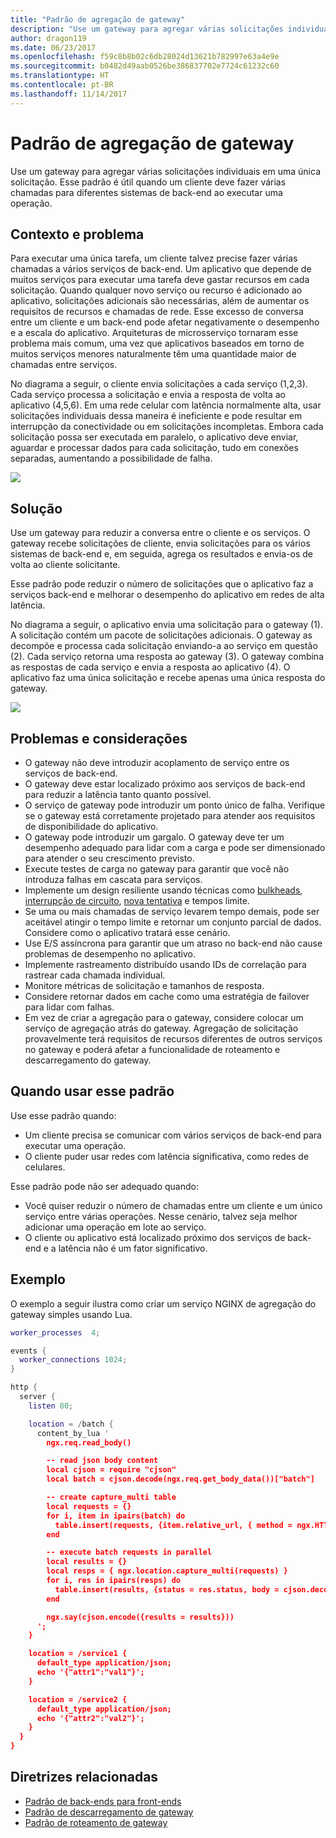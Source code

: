 ```yaml
---
title: "Padrão de agregação de gateway"
description: "Use um gateway para agregar várias solicitações individuais em uma única solicitação."
author: dragon119
ms.date: 06/23/2017
ms.openlocfilehash: f59c8b8b02c6db28024d13621b782997e63a4e9e
ms.sourcegitcommit: b0482d49aab0526be386837702e7724c61232c60
ms.translationtype: HT
ms.contentlocale: pt-BR
ms.lasthandoff: 11/14/2017
---
```

# <a name="gateway-aggregation-pattern"></a>Padrão de agregação de gateway

Use um gateway para agregar várias solicitações individuais em uma única solicitação. Esse padrão é útil quando um cliente deve fazer várias chamadas para diferentes sistemas de back-end ao executar uma operação.

## <a name="context-and-problem"></a>Contexto e problema

Para executar uma única tarefa, um cliente talvez precise fazer várias chamadas a vários serviços de back-end. Um aplicativo que depende de muitos serviços para executar uma tarefa deve gastar recursos em cada solicitação. Quando qualquer novo serviço ou recurso é adicionado ao aplicativo, solicitações adicionais são necessárias, além de aumentar os requisitos de recursos e chamadas de rede. Esse excesso de conversa entre um cliente e um back-end pode afetar negativamente o desempenho e a escala do aplicativo.  Arquiteturas de microsserviço tornaram esse problema mais comum, uma vez que aplicativos baseados em torno de muitos serviços menores naturalmente têm uma quantidade maior de chamadas entre serviços. 

No diagrama a seguir, o cliente envia solicitações a cada serviço (1,2,3). Cada serviço processa a solicitação e envia a resposta de volta ao aplicativo (4,5,6). Em uma rede celular com latência normalmente alta, usar solicitações individuais dessa maneira é ineficiente e pode resultar em interrupção da conectividade ou em solicitações incompletas. Embora cada solicitação possa ser executada em paralelo, o aplicativo deve enviar, aguardar e processar dados para cada solicitação, tudo em conexões separadas, aumentando a possibilidade de falha.

![](./_images/gateway-aggregation-problem.png) 

## <a name="solution"></a>Solução

Use um gateway para reduzir a conversa entre o cliente e os serviços. O gateway recebe solicitações de cliente, envia solicitações para os vários sistemas de back-end e, em seguida, agrega os resultados e envia-os de volta ao cliente solicitante.

Esse padrão pode reduzir o número de solicitações que o aplicativo faz a serviços back-end e melhorar o desempenho do aplicativo em redes de alta latência.

No diagrama a seguir, o aplicativo envia uma solicitação para o gateway (1). A solicitação contém um pacote de solicitações adicionais. O gateway as decompõe e processa cada solicitação enviando-a ao serviço em questão (2). Cada serviço retorna uma resposta ao gateway (3). O gateway combina as respostas de cada serviço e envia a resposta ao aplicativo (4). O aplicativo faz uma única solicitação e recebe apenas uma única resposta do gateway.

![](./_images/gateway-aggregation.png)

## <a name="issues-and-considerations"></a>Problemas e considerações

- O gateway não deve introduzir acoplamento de serviço entre os serviços de back-end.
- O gateway deve estar localizado próximo aos serviços de back-end para reduzir a latência tanto quanto possível.
- O serviço de gateway pode introduzir um ponto único de falha. Verifique se o gateway está corretamente projetado para atender aos requisitos de disponibilidade do aplicativo.
- O gateway pode introduzir um gargalo. O gateway deve ter um desempenho adequado para lidar com a carga e pode ser dimensionado para atender o seu crescimento previsto.
- Execute testes de carga no gateway para garantir que você não introduza falhas em cascata para serviços.
- Implemente um design resiliente usando técnicas como [bulkheads][bulkhead], [interrupção de circuito][circuit-breaker], [nova tentativa][retry] e tempos limite.
- Se uma ou mais chamadas de serviço levarem tempo demais, pode ser aceitável atingir o tempo limite e retornar um conjunto parcial de dados. Considere como o aplicativo tratará esse cenário.
- Use E/S assíncrona para garantir que um atraso no back-end não cause problemas de desempenho no aplicativo.
- Implemente rastreamento distribuído usando IDs de correlação para rastrear cada chamada individual.
- Monitore métricas de solicitação e tamanhos de resposta.
- Considere retornar dados em cache como uma estratégia de failover para lidar com falhas.
- Em vez de criar a agregação para o gateway, considere colocar um serviço de agregação atrás do gateway. Agregação de solicitação provavelmente terá requisitos de recursos diferentes de outros serviços no gateway e poderá afetar a funcionalidade de roteamento e descarregamento do gateway.

## <a name="when-to-use-this-pattern"></a>Quando usar esse padrão

Use esse padrão quando:

- Um cliente precisa se comunicar com vários serviços de back-end para executar uma operação.
- O cliente puder usar redes com latência significativa, como redes de celulares.

Esse padrão pode não ser adequado quando:

- Você quiser reduzir o número de chamadas entre um cliente e um único serviço entre várias operações. Nesse cenário, talvez seja melhor adicionar uma operação em lote ao serviço.
- O cliente ou aplicativo está localizado próximo dos serviços de back-end e a latência não é um fator significativo.

## <a name="example"></a>Exemplo

O exemplo a seguir ilustra como criar um serviço NGINX de agregação do gateway simples usando Lua.

```lua
worker_processes  4;

events {
  worker_connections 1024;
}

http {
  server {
    listen 80;

    location = /batch {
      content_by_lua '
        ngx.req.read_body()

        -- read json body content
        local cjson = require "cjson"
        local batch = cjson.decode(ngx.req.get_body_data())["batch"]

        -- create capture_multi table
        local requests = {}
        for i, item in ipairs(batch) do
          table.insert(requests, {item.relative_url, { method = ngx.HTTP_GET}})
        end

        -- execute batch requests in parallel
        local results = {}
        local resps = { ngx.location.capture_multi(requests) }
        for i, res in ipairs(resps) do
          table.insert(results, {status = res.status, body = cjson.decode(res.body), header = res.header})
        end

        ngx.say(cjson.encode({results = results}))
      ';
    }

    location = /service1 {
      default_type application/json;
      echo '{"attr1":"val1"}';
    }

    location = /service2 {
      default_type application/json;
      echo '{"attr2":"val2"}';
    }
  }
}
```

## <a name="related-guidance"></a>Diretrizes relacionadas

- [Padrão de back-ends para front-ends](./backends-for-frontends.md)
- [Padrão de descarregamento de gateway](./gateway-offloading.md)
- [Padrão de roteamento de gateway](./gateway-routing.md)

[bulkhead]: ./bulkhead.md
[circuit-breaker]: ./circuit-breaker.md
[retry]: ./retry.md